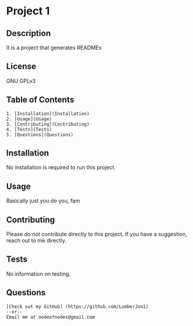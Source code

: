 # Project 1
  ## Description
  It is a project that generates READMEs

  ## License
  GNU GPLv3

  ## Table of Contents
    1. [Installation](Installation)
    2. [Usage](Usage)
    3. [Contributing](Contributing)
    4. [Tests](Tests)
    5. [Questions](Questions)

  ## Installation
  No installation is required to run this project.

  ## Usage
  Basically just you do you, fam

  ## Contributing
  Please do not contribute directly to this project.  If you have a suggestion, reach out to me directly.

  ## Tests
  No information on testing.

  ## Questions
    [Check out my GitHub] (https://github.com/LumberJon1)
    --or--
    Email me at nodeofnodes@gmail.com
